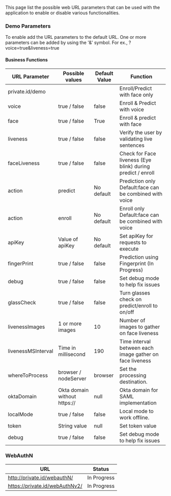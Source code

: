 This page list the possible web URL parameters that can be used with the application to enable or disable various functionalities.

### Demo Parameters

To enable add the URL parameters to the default URL. One or more parameters can be added by using the '&' symbol. For ex., ?voice=true&liveness=true

#### Business Functions

|URL Parameter | Possible values |Default Value|Function | 
|-----|----|---|-----|
|private.id/demo|||Enroll/Predict with face only|
|voice|true / false|false|Enroll & Predict with voice|
|face| true / false|True|Enroll & predict with face|
|liveness|true / false|false|Verify the user by validating live sentences|
|faceLiveness| true / false|false|Check for Face liveness (Eye blink) during predict / enroll|
|action|predict|No default|Prediction only Default:face can be combined with voice|
|action|enroll|No default|Enroll only Default:face can be combined with voice|
|apiKey| Value of apiKey|No default|Set apiKey for requests to execute|
|fingerPrint|true / false|false|Prediction using Fingerprint (In Progress)|
|debug|true / false|false|Set debug mode to help fix issues|
|glassCheck|true / false|false|Turn glasses check on predict/enroll to on/off|
|livenessImages| 1 or more images|10|Number of images to gather on face liveness|
|livenessMSInterval| Time in millisecond |190|Time interval between each image gather on face liveness|
|whereToProcess|browser / nodeServer|browser|Set the processing destination.|
|oktaDomain|Okta domain without https://|null|Okta domain for SAML implementation|
|localMode|true / false|false|Local mode to work offline.|
|token|String value|null|Set token value|
|debug|true / false|false|Set debug mode to help fix issues|


### WebAuthN
|URL|Status|
|---|---|
|http://private.id/webauthN/|In Progress|
|https://private.id/webAuthNv2/|In Progress|